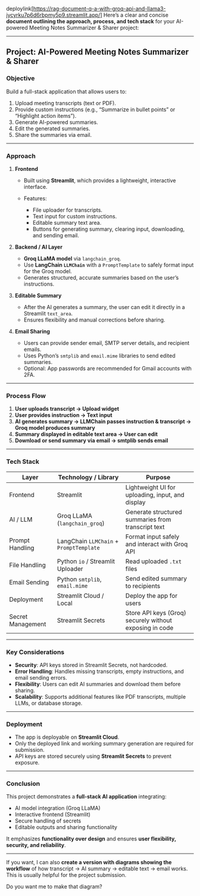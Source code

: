 deploylink[https://rag-document-q-a-with-groq-api-and-llama3-jycyrku7p6d6rbpmy5p9.streamlit.app/]
Here’s a clear and concise **document outlining the approach, process, and tech stack** for your AI-powered Meeting Notes Summarizer & Sharer project:

---

## **Project: AI-Powered Meeting Notes Summarizer & Sharer**

### **Objective**

Build a full-stack application that allows users to:

1. Upload meeting transcripts (text or PDF).
2. Provide custom instructions (e.g., “Summarize in bullet points” or “Highlight action items”).
3. Generate AI-powered summaries.
4. Edit the generated summaries.
5. Share the summaries via email.

---

### **Approach**

1. **Frontend**

   * Built using **Streamlit**, which provides a lightweight, interactive interface.
   * Features:

     * File uploader for transcripts.
     * Text input for custom instructions.
     * Editable summary text area.
     * Buttons for generating summary, clearing input, downloading, and sending email.

2. **Backend / AI Layer**

   * **Groq LLaMA model** via `langchain_groq`.
   * Use **LangChain `LLMChain`** with a `PromptTemplate` to safely format input for the Groq model.
   * Generates structured, accurate summaries based on the user’s instructions.

3. **Editable Summary**

   * After the AI generates a summary, the user can edit it directly in a Streamlit `text_area`.
   * Ensures flexibility and manual corrections before sharing.

4. **Email Sharing**

   * Users can provide sender email, SMTP server details, and recipient emails.
   * Uses Python’s `smtplib` and `email.mime` libraries to send edited summaries.
   * Optional: App passwords are recommended for Gmail accounts with 2FA.

---

### **Process Flow**

1. **User uploads transcript → Upload widget**
2. **User provides instruction → Text input**
3. **AI generates summary → LLMChain passes instruction & transcript → Groq model produces summary**
4. **Summary displayed in editable text area → User can edit**
5. **Download or send summary via email → smtplib sends email**

---

### **Tech Stack**

| Layer             | Technology / Library                    | Purpose                                                 |
| ----------------- | --------------------------------------- | ------------------------------------------------------- |
| Frontend          | Streamlit                               | Lightweight UI for uploading, input, and display        |
| AI / LLM          | Groq LLaMA (`langchain_groq`)           | Generate structured summaries from transcript text      |
| Prompt Handling   | LangChain `LLMChain` + `PromptTemplate` | Format input safely and interact with Groq API          |
| File Handling     | Python `io` / Streamlit Uploader        | Read uploaded `.txt` files                              |
| Email Sending     | Python `smtplib`, `email.mime`          | Send edited summary to recipients                       |
| Deployment        | Streamlit Cloud / Local                 | Deploy the app for users                                |
| Secret Management | Streamlit Secrets                       | Store API keys (Groq) securely without exposing in code |

---

### **Key Considerations**

* **Security**: API keys stored in Streamlit Secrets, not hardcoded.
* **Error Handling**: Handles missing transcripts, empty instructions, and email sending errors.
* **Flexibility**: Users can edit AI summaries and download them before sharing.
* **Scalability**: Supports additional features like PDF transcripts, multiple LLMs, or database storage.

---

### **Deployment**

* The app is deployable on **Streamlit Cloud**.
* Only the deployed link and working summary generation are required for submission.
* API keys are stored securely using **Streamlit Secrets** to prevent exposure.

---

### **Conclusion**

This project demonstrates a **full-stack AI application** integrating:

* AI model integration (Groq LLaMA)
* Interactive frontend (Streamlit)
* Secure handling of secrets
* Editable outputs and sharing functionality

It emphasizes **functionality over design** and ensures **user flexibility, security, and reliability**.

---

If you want, I can also **create a version with diagrams showing the workflow** of how transcript → AI summary → editable text → email works. This is usually helpful for the project submission.

Do you want me to make that diagram?

